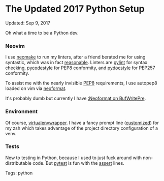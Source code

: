 # The Updated 2017 Python Setup

Updated: Sep 9, 2017

Oh what a time to be a Python dev.

### Neovim

I use [neomake](https://github.com/neomake/neomake) to run my linters, after a friend berated me for using syntastic, which was in fact [reasonable](https://github.com/vim-syntastic/syntastic/issues/542). Linters are [pylint](https://pypi.python.org/pypi/pylint) for syntax checking, [pycodestyle](https://pypi.python.org/pypi/pycodestyle) for PEP8 conformity, and [pydocstyle](https://pypi.python.org/pypi/pydocstyle) for PEP257 conformity.

To assist me with the nearly invisible [PEP8](https://www.python.org/dev/peps/pep-0008/) requirements, I use autopep8 loaded on vim via [neoformat](https://github.com/sbdchd/neoformat).

It's probably dumb but currently I have [:Neoformat on BufWritePre](https://github.com/hmngwy/dotfiles/blob/dd3bfb4a63884362c203ae7d213a066d4cdd1db1/vim/modules/plugins/neoformat.vim#L1-L4).

### Environment

Of course, [virtualenvwrapper](https://virtualenvwrapper.readthedocs.io/en/latest/). I have a fancy prompt line ([customized](https://github.com/hmngwy/dotfiles/blob/dab6b8a393052f4f5e0fd015f6038e95b8bbc1a6/zsh/zsh_aliases#L29-L76)) for my zsh which takes advantage of the project directory configuration of a venv.

<div>
<script type="text/javascript" src="https://asciinema.org/a/ZIdTVRbYXvs1uNTqlSBTqVRZa.js" id="asciicast-ZIdTVRbYXvs1uNTqlSBTqVRZa" async></script>
</div>

### Tests

New to testing in Python, because I used to just fuck around with non-distributable code. But [pytest](http://pytest.org) is fun with the [assert](https://docs.pytest.org/en/latest/assert.html) lines.

Tags: python